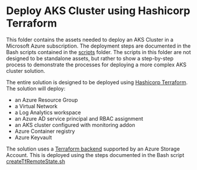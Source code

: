 # Deploy AKS Cluster using Hashicorp Terraform

This folder contains the assets needed to deploy an AKS Cluster in a Microsoft Azure subscription. 
The deployment steps are documented in the Bash scripts contained in the [scripts](scripts) folder. The scripts in this folder are not designed to be standalone assets, but rather to show a step-by-step process to demonstrate the processes for deploying a more complex AKS cluster solution.

The entire solution is designed to be deployed using [Hashicorp Terraform](https://www.terraform.io/). The solution will deploy:

- an Azure Resource Group
- a Virtual Network
- a Log Analytics workspace
- an Azure AD service principal and RBAC assignment
- an AKS cluster configured with monitoring addon
- Azure Container registry
- Azure Keyvault

The solution uses a [Terraform backend](https://www.terraform.io/docs/backends/types/azurerm.html) supported by an Azure Storage Account. This is deployed using the steps documented in the Bash script [createTfRemoteState.sh](scripts/createTfRemoteState.sh)